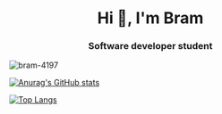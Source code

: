 <h1 align="center">Hi 👋, I'm Bram</h1>

<h3 align="center">Software developer student</h3>
<p align="left"> <img src="https://komarev.com/ghpvc/?username=bram-4197&label=Profile%20views&color=0e75b6&style=flat" alt="bram-4197" /> </p>

[![Anurag's GitHub stats](https://github-readme-stats.vercel.app/api?username=Bram-4197&theme=transparent)](https://github.com/anuraghazra/github-readme-stats&theme=transparent)

[![Top Langs](https://github-readme-stats.vercel.app/api/top-langs/?username=Bram-4197&theme=transparent)](https://github.com/anuraghazra/github-readme-stats&theme=transparent)
